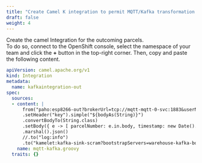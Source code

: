 ```yaml
---
title: "Create Camel K integration to permit MQTT/Kafka transformation and enrich data for outcoming parcels (duo C)"
draft: false
weight: 4
---
```


Create the camel Integration for the outcoming parcels.  
To do so, connect to the OpenShift console, select the namespace of your team and click the **+** button in the top-right corner. Then, copy and paste the following content.

```yaml
apiVersion: camel.apache.org/v1
kind: Integration
metadata:
  name: kafkaintegration-out
spec:
  sources:
  - content: |
      from("paho:esp8266-out?brokerUrl=tcp://mqtt-mqtt-0-svc:1883&userName=admin&password=public")
      .setHeader("key").simple("${bodyAs(String)}")
      .convertBodyTo(String.class)
      .setBody({ e -> [ parcelNumber: e.in.body, timestamp: new Date().getTime() ] })
      .marshal().json()
      //.to("log:info")
      .to("kamelet:kafka-sink-scram?bootstrapServers=warehouse-kafka-bootstrap:9092&user=camel&password=s3cr3t&topic=warehouse-out")
    name: mqtt-kafka.groovy
  traits: {}
```